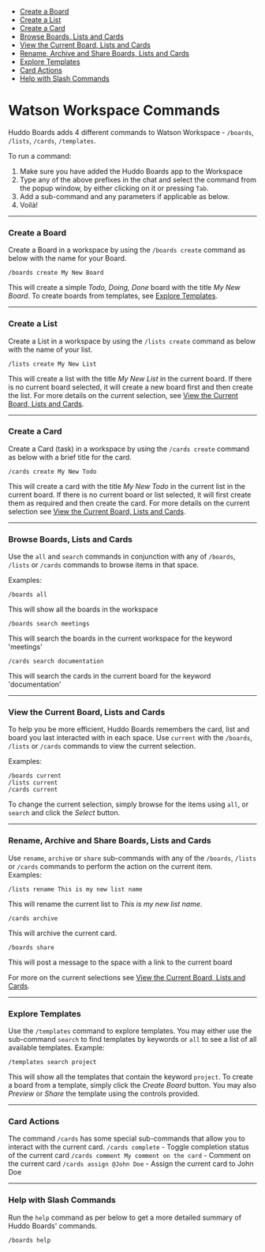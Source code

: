 <!-- TOC START min:3 max:3 link:true update:true -->
- [Create a Board](#create-a-board)
- [Create a List](#create-a-list)
- [Create a Card](#create-a-card)
- [Browse Boards, Lists and Cards](#browse-boards-lists-and-cards)
- [View the Current Board, Lists and Cards](#view-the-current-board-lists-and-cards)
- [Rename, Archive and Share Boards, Lists and Cards](#rename-archive-and-share-boards-lists-and-cards)
- [Explore Templates](#explore-templates)
- [Card Actions](#card-actions)
- [Help with Slash Commands](#help-with-slash-commands)

<!-- TOC END -->



# Watson Workspace Commands
Huddo Boards adds 4 different commands to Watson Workspace - `/boards`, `/lists`, `/cards`, `/templates`.
   
To run a command:
1. Make sure you have added the Huddo Boards app to the Workspace
2. Type any of the above prefixes in the chat and select the command from the popup window, by either clicking on it or pressing `Tab`.
3. Add a sub-command and any parameters if applicable as below.
4. Voilà!

---

### Create a Board
Create a Board in a workspace by using the `/boards create` command as below with the name for your Board.
```
/boards create My New Board
```
This will create a simple _Todo, Doing, Done_ board with the title _My New Board_. To create boards from templates, see [Explore Templates](#explore-templates).

---

### Create a List
Create a List in a workspace by using the `/lists create` command as below with the name of your list.
```
/lists create My New List
```
This will create a list with the title _My New List_ in the current board. If there is no current board selected, it will create a new board first and then create the list. For more details on the current selection, see [View the Current Board, Lists and Cards](#view-the-current-board-lists-and-cards).

---

### Create a Card
Create a Card (task) in a workspace by using the `/cards create` command as below with a brief title for the card.
```
/cards create My New Todo
```
This will create a card with the title _My New Todo_ in the current list in the current board. If there is no current board or list selected, it will first create them as required and then create the card. For more details on the current selection see [View the Current Board, Lists and Cards](#view-the-current-board-lists-and-cards).

---

### Browse Boards, Lists and Cards
Use the `all` and `search` commands in conjunction with any of `/boards`, `/lists` or `/cards` commands to browse items in that space.   
  
Examples:
```
/boards all
```
This will show all the boards in the workspace
```
/boards search meetings
```
This will search the boards in the current workspace for the keyword 'meetings'
```
/cards search documentation
```
This will search the cards in the current board for the keyword 'documentation'

---

### View the Current Board, Lists and Cards
To help you be more efficient, Huddo Boards remembers the card, list and board you last interacted with in each space. Use `current` with the `/boards`, `/lists` or `/cards` commands to view the current selection.  
  
Examples:
```
/boards current
/lists current
/cards current
```
To change the current selection, simply browse for the items using `all`, or `search` and click the *Select* button.

---

### Rename, Archive and Share Boards, Lists and Cards
Use `rename`, `archive` or `share` sub-commands with any of the `/boards`, `/lists` or `/cards` commands to perform the action on the current item.  
Examples:
```
/lists rename This is my new list name
```
This will rename the current list to _This is my new list name_.
```
/cards archive
```
This will archive the current card.
```
/boards share
```
This will post a message to the space with a link to the current board

For more on the current selections see [View the Current Board, Lists and Cards](#view-the-current-board-lists-and-cards).

---

### Explore Templates
Use the `/templates` command to explore templates. You may either use the sub-command `search` to find templates by keywords or `all` to see a list of all available templates.
Example:
```
/templates search project
```
This will show all the templates that contain the keyword `project`. To create a board from a template, simply click the *Create Board* button. You may also *Preview* or *Share* the template using the controls provided.

---

### Card Actions
The command `/cards` has some special sub-commands that allow you to interact with the current card.
`/cards complete` - Toggle completion status of the current card
`/cards comment My comment on the card` - Comment on the current card
`/cards assign @John Doe` - Assign the current card to John Doe

---

### Help with Slash Commands
Run the `help` command as per below to get a more detailed summary of Huddo Boards' commands.
```
/boards help
```
